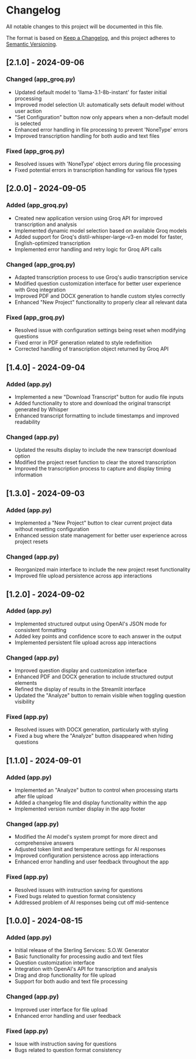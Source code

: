 # Changelog

All notable changes to this project will be documented in this file.

The format is based on [Keep a Changelog](https://keepachangelog.com/en/1.0.0/),
and this project adheres to [Semantic Versioning](https://semver.org/spec/v2.0.0.html).

## [2.1.0] - 2024-09-06

### Changed (app_groq.py)
- Updated default model to 'llama-3.1-8b-instant' for faster initial processing
- Improved model selection UI: automatically sets default model without user action
- "Set Configuration" button now only appears when a non-default model is selected
- Enhanced error handling in file processing to prevent 'NoneType' errors
- Improved transcription handling for both audio and text files

### Fixed (app_groq.py)
- Resolved issues with 'NoneType' object errors during file processing
- Fixed potential errors in transcription handling for various file types

## [2.0.0] - 2024-09-05

### Added (app_groq.py)
- Created new application version using Groq API for improved transcription and analysis
- Implemented dynamic model selection based on available Groq models
- Added support for Groq's distil-whisper-large-v3-en model for faster, English-optimized transcription
- Implemented error handling and retry logic for Groq API calls

### Changed (app_groq.py)
- Adapted transcription process to use Groq's audio transcription service
- Modified question customization interface for better user experience with Groq integration
- Improved PDF and DOCX generation to handle custom styles correctly
- Enhanced "New Project" functionality to properly clear all relevant data

### Fixed (app_groq.py)
- Resolved issue with configuration settings being reset when modifying questions
- Fixed error in PDF generation related to style redefinition
- Corrected handling of transcription object returned by Groq API

## [1.4.0] - 2024-09-04

### Added (app.py)
- Implemented a new "Download Transcript" button for audio file inputs
- Added functionality to store and download the original transcript generated by Whisper
- Enhanced transcript formatting to include timestamps and improved readability

### Changed (app.py)
- Updated the results display to include the new transcript download option
- Modified the project reset function to clear the stored transcription
- Improved the transcription process to capture and display timing information

## [1.3.0] - 2024-09-03

### Added (app.py)
- Implemented a "New Project" button to clear current project data without resetting configuration
- Enhanced session state management for better user experience across project resets

### Changed (app.py)
- Reorganized main interface to include the new project reset functionality
- Improved file upload persistence across app interactions

## [1.2.0] - 2024-09-02

### Added (app.py)
- Implemented structured output using OpenAI's JSON mode for consistent formatting
- Added key points and confidence score to each answer in the output
- Implemented persistent file upload across app interactions

### Changed (app.py)
- Improved question display and customization interface
- Enhanced PDF and DOCX generation to include structured output elements
- Refined the display of results in the Streamlit interface
- Updated the "Analyze" button to remain visible when toggling question visibility

### Fixed (app.py)
- Resolved issues with DOCX generation, particularly with styling
- Fixed a bug where the "Analyze" button disappeared when hiding questions

## [1.1.0] - 2024-09-01

### Added (app.py)
- Implemented an "Analyze" button to control when processing starts after file upload
- Added a changelog file and display functionality within the app
- Implemented version number display in the app footer

### Changed (app.py)
- Modified the AI model's system prompt for more direct and comprehensive answers
- Adjusted token limit and temperature settings for AI responses
- Improved configuration persistence across app interactions
- Enhanced error handling and user feedback throughout the app

### Fixed (app.py)
- Resolved issues with instruction saving for questions
- Fixed bugs related to question format consistency
- Addressed problem of AI responses being cut off mid-sentence

## [1.0.0] - 2024-08-15

### Added (app.py)
- Initial release of the Sterling Services: S.O.W. Generator
- Basic functionality for processing audio and text files
- Question customization interface
- Integration with OpenAI's API for transcription and analysis
- Drag and drop functionality for file upload
- Support for both audio and text file processing

### Changed (app.py)
- Improved user interface for file upload
- Enhanced error handling and user feedback

### Fixed (app.py)
- Issue with instruction saving for questions
- Bugs related to question format consistency